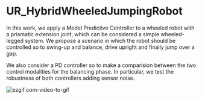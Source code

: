 # UR_HybridWheeledJumpingRobot
In this work, we apply a Model Predictive Controller to a wheeled robot with a prismatic extension joint, which can be considered a simple wheeled-legged system. We propose a scenario in which the robot should be controlled so to swing-up and balance, drive upright and finally jump over a gap. 

We also consider a PD controller so to make a comparision between the two control modalities for the balancing phase. In particular, we test the robustness of both controllers adding sensor noise.

![ezgif com-video-to-gif](https://user-images.githubusercontent.com/65947525/115392508-ee701080-a1e0-11eb-8206-e442908d6806.gif)
